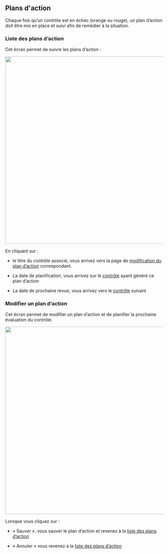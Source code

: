 ## Plans d'action

Chaque fois qu’un contrôle est en échec (orange ou rouge), un plan d’action doit être mis en place et suivi afin de remédier à la situation.

### Liste des plans d’action <a name="list"></a>

Cet écran permet de suivre les plans d’action :

[<img src="/images/a1.png" width="600">](/images/a1.png)


En cliquant sur :

* le titre du contrôle associé, vous arrivez vers la page de [modification du plan d’action](#edit) correspondant.

* La date de planification, vous arrivez sur le [contrôle](/controls.fr/#show) ayant généré ce plan d’action

* La date de prochaine revue, vous arrivez vers le [contrôle](/controls.fr/#show) suivant


### Modifier un plan d’action <a name="edit"></a>

Cet écran permet de modifier un plan d’action et de planifier la prochaine évaluation du contrôle.

[<img src="/images/a2.png" width="600">](/images/a2.png)


Lorsque vous cliquez sur :

* « Sauver », vous sauver le plan d’action et revenez à la [liste des plans d’action](#list)

* « Annuler » vous revenez à la [liste des plans d’action](#list)

